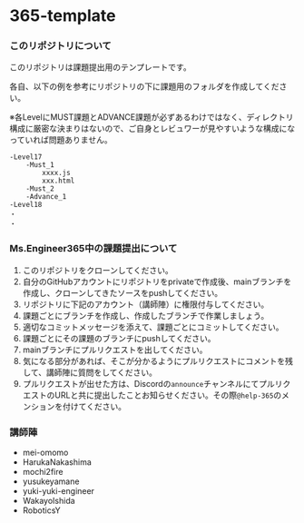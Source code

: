 # 365-template

### このリポジトリについて

このリポジトリは課題提出用のテンプレートです。

各自、以下の例を参考にリポジトリの下に課題用のフォルダを作成してください。

※各LevelにMUST課題とADVANCE課題が必ずあるわけではなく、ディレクトリ構成に厳密な決まりはないので、ご自身とレビュワーが見やすいような構成になっていれば問題ありません。

```
-Level17
    -Must_1
        xxxx.js
        xxx.html
    -Must_2
    -Advance_1
-Level18
・
・
```

### Ms.Engineer365中の課題提出について

1. このリポジトリをクローンしてください。
1. 自分のGitHubアカウントにリポジトリをprivateで作成後、mainブランチを作成し、クローンしてきたソースをpushしてください。
1. リポジトリに下記のアカウント（講師陣）に権限付与してください。
1. 課題ごとにブランチを作成し、作成したブランチで作業しましょう。
1. 適切なコミットメッセージを添えて、課題ごとにコミットしてください。
1. 課題ごとにその課題のブランチにpushしてください。
1. mainブランチにプルリクエストを出してください。
1. 気になる部分があれば、そこが分かるようにプルリクエストにコメントを残して、講師陣に質問をしてください。
1. プルリクエストが出せた方は、Discordの`announce`チャンネルにてプルリクエストのURLと共に提出したことお知らせください。その際`@help-365`のメンションを付けてください。


### 講師陣

- mei-omomo
- HarukaNakashima
- mochi2fire
- yusukeyamane
- yuki-yuki-engineer
- WakayoIshida
- RoboticsY
